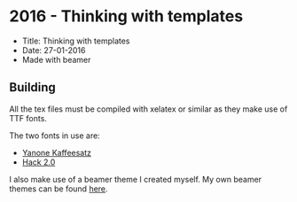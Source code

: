# 2016 - Thinking with templates

* Title: Thinking with templates
* Date: 27-01-2016
* Made with beamer

## Building

All the tex files must be compiled with xelatex or similar as they make use of
TTF fonts.

The two fonts in use are:

* [Yanone Kaffeesatz](http://www.yanone.de/typedesign/kaffeesatz/?key=typedesign/kaffeesatz)
* [Hack 2.0](https://github.com/chrissimpkins/Hack)

I also make use of a beamer theme I created myself.
My own beamer themes can be found [here](https://github.com/Irubataru/custom-beamer-themes).

